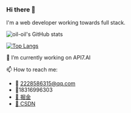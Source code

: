 ### Hi there 👋

I'm a web developer working towards full stack.
  
![oil-oil's GitHub stats](https://github-readme-stats.vercel.app/api?username=oil-oil&show_icons=true)

[![Top Langs](https://github-readme-stats.vercel.app/api/top-langs/?username=oil-oil&layout=compact)](https://github.com/anuraghazra/github-readme-stats)


🔭 I’m currently working on API7.AI

📫 How to reach me: 
- 📧 2228586315@qq.com
- 📱18316996303
- [📔 掘金](https://juejin.cn/user/2384177081367998)
- [📓 CSDN](https://blog.csdn.net/weixin_47077674)
